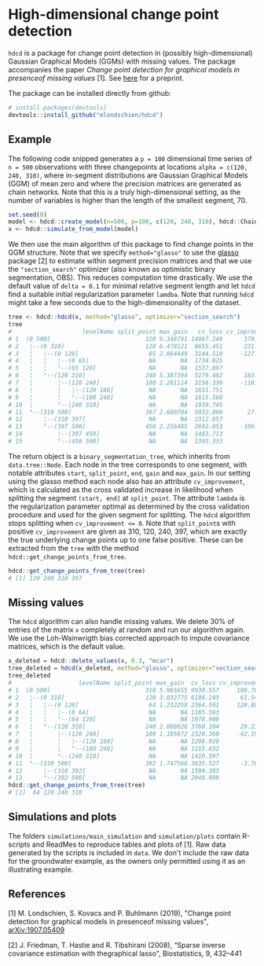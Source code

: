# High-dimensional change point detection
`hdcd` is a package for change point detection in (possibly high-dimensional) Gaussian Graphical Models (GGMs) with missing values. The package accompanies the paper _Change point detection for graphical models in presenceof missing values_ [1]. See  [here](https://arxiv.org/abs/1907.05409) for a preprint.

The package can be installed directly from github:
```R
# install.packages(devtools)
devtools::install_github("mlondschien/hdcd")
```

## Example
The following code snipped generates a `p = 100` dimensional time series of `n = 500` observations with three changepoints at locations `alpha = c(120, 240, 310)`, where in-segment distributions are Gaussian Graphical Models (GGM) of mean zero and where the precision matrices are generated as chain networks. Note that this is a truly high-dimensional setting, as the number of variables is higher than the length of the smallest segment, 70.

```R
set.seed(0)
model <- hdcd::create_model(n=500, p=100, c(120, 240, 310), hdcd::ChainNetwork)
x <- hdcd::simulate_from_model(model)
```

We then use the main algorithm of this package to find change points in the GGM structure. Note that we specify `method="glasso"` to use the [glasso](https://cran.r-project.org/web/packages/glasso/index.html) package [2] to estimate within segment precision matrices and that we use the `"section_search"` optimizer (also known as optimistic binary segmentation, OBS). This reduces computation time drastically. We use the default value of `delta = 0.1` for minimal relative segment length and let `hdcd` find a suitable initial regularization parameter `lamdba`. Note that running `hdcd` might take a few seconds due to the high-dimensionality of the dataset.
```R
tree <- hdcd::hdcd(x, method="glasso", optimizer="section_search")
tree
#                    levelName split_point max_gain   cv_loss cv_improvement     lambda
# 1  (0 500]                           310 9.348791 14067.249      379.70836 0.06884284
# 2   ¦--(0 310]                       120 6.478121  8655.451      231.45848 0.06884284
# 3   ¦   ¦--(0 120]                    65 2.864449  3144.510     -127.41210 0.09735847
# 4   ¦   ¦   ¦--(0 65]                 NA       NA  1734.025             NA 0.19471694
# 5   ¦   ¦   °--(65 120]               NA       NA  1537.897             NA 0.27537134
# 6   ¦   °--(120 310]                 240 5.387394  5279.482      183.40675 0.09735847
# 7   ¦       ¦--(120 240]             180 2.281114  3156.330     -110.98839 0.13768567
# 8   ¦       ¦   ¦--(120 180]          NA       NA  1651.751             NA 0.19471694
# 9   ¦       ¦   °--(180 240]          NA       NA  1615.568             NA 0.27537134
# 10  ¦       °--(240 310]              NA       NA  1939.745             NA 0.19471694
# 11  °--(310 500]                     397 2.680704  5032.090       27.17972 0.09735847
# 12      ¦--(310 397]                  NA       NA  2312.857             NA 0.19471694
# 13      °--(397 500]                 450 2.256485  2692.053     -106.99206 0.13768567
# 14          ¦--(397 450]              NA       NA  1403.713             NA 0.27537134
# 15          °--(450 500]              NA       NA  1395.333             NA 0.27537134
```
The return object is a `binary_segmentation_tree`, which inherits from `data.tree::Node`. Each node in the tree corresponds to one segment, with notable attributes `start`, `split_point`, `end`, `gain` and `max_gain`. In our setting using the glasso method each node also has an attribute `cv_improvement`, which is calculated as the cross validated increase in likelihood when splitting the segment `(start, end]` at `split_point`. The attribute `lambda` is the regularization parameter optimal as determined by the cross validation procedure and used for the given segment for splitting. The `hdcd` algorithm stops splitting when `cv_improvement <= 0`. Note that `split_point`s with positive `cv_improvement` are given as 310, 120, 240, 397, which are exactly the true underlying change points up to one false positive. These can be extracted from the `tree` with the method `hdcd::get_change_points_from_tree`. 

```R
hdcd::get_change_points_from_tree(tree)
# [1] 120 240 310 397
```

## Missing values
The `hdcd` algorithm can also handle missing values. We delete 30% of entries of the matrix `x` completely at random and run our algorithm again. We use the Loh-Wainwrigth bias corrected approach to impute covariance matrices, which is the default value.

```R
x_deleted = hdcd::delete_values(x, 0.3, "mcar")
tree_deleted = hdcd(x_deleted, method="glasso", optimizer="section_search")
tree_deleted
#                   levelName split_point max_gain  cv_loss cv_improvement    lambda
# 1  (0 500]                           310 5.965655 9930.557     108.787376 0.1076932
# 2   ¦--(0 310]                       120 3.032775 6186.243      61.549010 0.1076932
# 3   ¦   ¦--(0 120]                    64 1.232258 2364.591     120.089053 0.1523011
# 4   ¦   ¦   ¦--(0 64]                 NA       NA 1165.593             NA 0.2153863
# 5   ¦   ¦   °--(64 120]               NA       NA 1078.908             NA 0.2153863
# 6   ¦   °--(120 310]                 240 2.088026 3760.104      29.236988 0.1523011
# 7   ¦       ¦--(120 240]             180 1.185872 2320.360     -42.192047 0.1523011
# 8   ¦       ¦   ¦--(120 180]          NA       NA 1206.920             NA 0.2153863
# 9   ¦       ¦   °--(180 240]          NA       NA 1155.632             NA 0.1523011
# 10  ¦       °--(240 310]              NA       NA 1410.507             NA 0.2153863
# 11  °--(310 500]                     392 1.747568 3635.527      -3.764511 0.1076932
# 12      ¦--(310 392]                  NA       NA 1590.383             NA 0.2153863
# 13      °--(392 500]                  NA       NA 2048.909             NA 0.1523011
hdcd::get_change_points_from_tree(tree)
# [1]  64 120 240 310
```
## Simulations and plots
The folders `simulations/main_simulation` and `simulation/plots` contain R-scripts and ReadMes to reproduce tables and plots of [1]. Raw data generated by the scripts is included in `data`. We don't include the raw data for the groundwater example, as the owners only permitted using it as an illustrating example.

## References
[1] M. Londschien, S. Kovacs and P. Buhlmann (2019), "Change point detection for graphical models in presenceof missing values", [arXiv:1907.05409](https://arxiv.org/abs/1907.05409)

[2] J. Friedman, T. Hastie and R. Tibshirani (2008), “Sparse inverse covariance estimation with thegraphical lasso", Biostatistics, 9, 432–441

